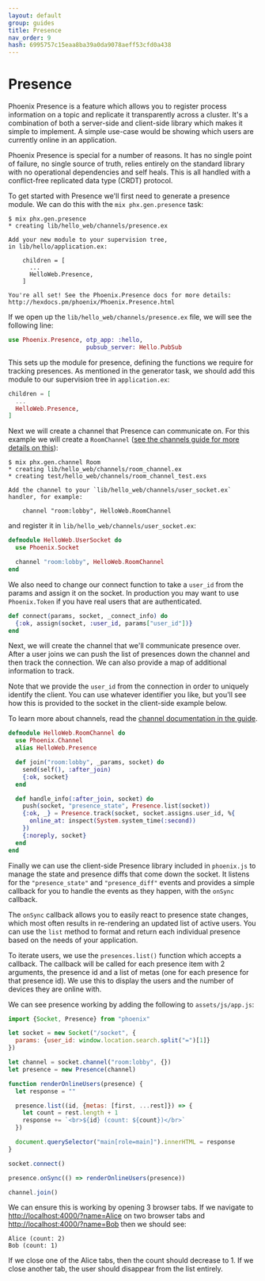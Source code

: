 ```yaml
---
layout: default
group: guides
title: Presence
nav_order: 9
hash: 6995757c15eaa8ba39a0da9078aeff53cfd0a438
---
```

# Presence

Phoenix Presence is a feature which allows you to register process information on a topic and replicate it transparently across a cluster. It's a combination of both a server-side and client-side library which makes it simple to implement. A simple use-case would be showing which users are currently online in an application.

Phoenix Presence is special for a number of reasons. It has no single point of failure, no single source of truth, relies entirely on the standard library with no operational dependencies and self heals. This is all handled with a conflict-free replicated data type (CRDT) protocol.

To get started with Presence we'll first need to generate a presence module. We can do this with the `mix phx.gen.presence` task:

```console
$ mix phx.gen.presence
* creating lib/hello_web/channels/presence.ex

Add your new module to your supervision tree,
in lib/hello/application.ex:

    children = [
      ...
      HelloWeb.Presence,
    ]

You're all set! See the Phoenix.Presence docs for more details:
http://hexdocs.pm/phoenix/Phoenix.Presence.html
```

If we open up the `lib/hello_web/channels/presence.ex` file, we will see the following line:

```elixir
use Phoenix.Presence, otp_app: :hello,
                      pubsub_server: Hello.PubSub
```

This sets up the module for presence, defining the functions we require for tracking presences. As mentioned in the generator task, we should add this module to our supervision tree in
`application.ex`:

```elixir
children = [
  ...
  HelloWeb.Presence,
]
```

Next we will create a channel that Presence can communicate on. For this example we will create a `RoomChannel` ([see the channels guide for more details on this](channels.html)):

```console
$ mix phx.gen.channel Room
* creating lib/hello_web/channels/room_channel.ex
* creating test/hello_web/channels/room_channel_test.exs

Add the channel to your `lib/hello_web/channels/user_socket.ex` handler, for example:

    channel "room:lobby", HelloWeb.RoomChannel
```

and register it in `lib/hello_web/channels/user_socket.ex`:

```elixir
defmodule HelloWeb.UserSocket do
  use Phoenix.Socket

  channel "room:lobby", HelloWeb.RoomChannel
end
```

We also need to change our connect function to take a `user_id` from the params and assign it on the socket. In production you may want to use `Phoenix.Token` if you have real users that are authenticated.

```elixir
def connect(params, socket, _connect_info) do
  {:ok, assign(socket, :user_id, params["user_id"])}
end
```

Next, we will create the channel that we'll communicate presence over. After a user joins we can push the list of presences down the channel and then track the connection. We can also provide a map of additional information to track.

Note that we provide the `user_id` from the connection in order to uniquely identify the client. You can use whatever identifier you like, but you'll see how this is provided to the socket in the client-side example below.

To learn more about channels, read the [channel documentation in the guide](channels.html).

```elixir
defmodule HelloWeb.RoomChannel do
  use Phoenix.Channel
  alias HelloWeb.Presence

  def join("room:lobby", _params, socket) do
    send(self(), :after_join)
    {:ok, socket}
  end

  def handle_info(:after_join, socket) do
    push(socket, "presence_state", Presence.list(socket))
    {:ok, _} = Presence.track(socket, socket.assigns.user_id, %{
      online_at: inspect(System.system_time(:second))
    })
    {:noreply, socket}
  end
end
```

Finally we can use the client-side Presence library included in `phoenix.js` to manage the state and presence diffs that come down the socket. It listens for the `"presence_state"` and `"presence_diff"` events and provides a simple callback for you to handle the events as they happen, with the `onSync` callback.

The `onSync` callback allows you to easily react to presence state changes, which most often results in re-rendering an updated list of active users. You can use the `list` method to format and return each individual presence based on the needs of your application.

To iterate users, we use the `presences.list()` function which accepts a callback. The callback will be called for each presence item with 2 arguments, the presence id and a list of metas (one for each presence for that presence id). We use this to display the users and the number of devices they are online with.

We can see presence working by adding the following to `assets/js/app.js`:

```javascript
import {Socket, Presence} from "phoenix"

let socket = new Socket("/socket", {
  params: {user_id: window.location.search.split("=")[1]}
})

let channel = socket.channel("room:lobby", {})
let presence = new Presence(channel)

function renderOnlineUsers(presence) {
  let response = ""

  presence.list((id, {metas: [first, ...rest]}) => {
    let count = rest.length + 1
    response += `<br>${id} (count: ${count})</br>`
  })

  document.querySelector("main[role=main]").innerHTML = response
}

socket.connect()

presence.onSync(() => renderOnlineUsers(presence))

channel.join()
```

We can ensure this is working by opening 3 browser tabs. If we navigate to <http://localhost:4000/?name=Alice> on two browser tabs and <http://localhost:4000/?name=Bob> then we should see:

```plaintext
Alice (count: 2)
Bob (count: 1)
```

If we close one of the Alice tabs, then the count should decrease to 1. If we close another tab, the user should disappear from the list entirely.
